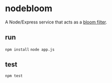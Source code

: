 # nodebloom

A Node/Express service that acts as a [bloom filter](http://en.wikipedia.org/wiki/Bloom_filter).

## run
`npm install`
`node app.js`

## test
`npm test`
